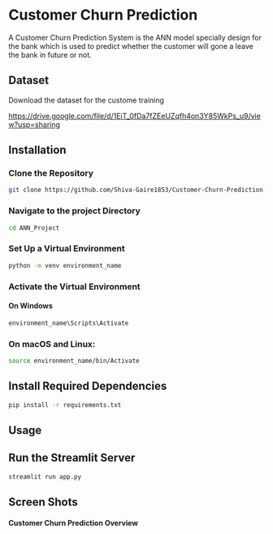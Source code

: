 
# Customer Churn Prediction

A Customer Churn Prediction System is the ANN model specially design for the bank which is used to predict whether the customer will gone a leave the bank in future or not.







## Dataset
Download the dataset for the custome training

https://drive.google.com/file/d/1EiT_0fDa7fZEeUZqfh4on3Y85WkPs_u9/view?usp=sharing




## Installation

### Clone the Repository
```bash
git clone https://github.com/Shiva-Gaire1853/Customer-Churn-Prediction.git
```

### Navigate to the project Directory
```bash
cd ANN_Project 
```


### Set Up a Virtual Environment
```bash
python -m venv environment_name
```

### Activate the Virtual Environment
#### On Windows
``` bash
environment_name\Scripts\Activate
```
### On macOS and Linux:
``` bash
source environment_name/bin/Activate
```

## Install Required Dependencies
```bash
pip install -r requirements.txt
```

## Usage

## Run the Streamlit Server
```bash
streamlit run app.py
```


## Screen Shots 

#### Customer Churn Prediction Overview





